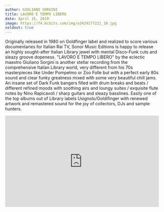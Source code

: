 ```yaml
---
author: GIULIANO SORGINI
title: LAVORO E TEMPO LIBERO
date: April 15, 2019
image: https://f4.bcbits.com/img/a3424177221_10.jpg
soldout: true
---
```


Originally released in 1980 on Goldfinger label and realized to score various documentaries for Italian Rai TV, Sonor Music Editions is happy to release an highly sought-after Italian Library jewel with mental Disco-Funk cuts and sleazy groove dopeness. "LAVORO E TEMPO LIBERO" by the eclectic maestro Giuliano Sorgini is another stellar recording from the comprehensive Italian Library world, very different from his 70s masterpieces like Under Pompelmo or Zoo Folle but with a perfect early 80s sound and clear funky greatness mixed with some very beautiful chill jams. An insane set of Dark Funk bangers filled with drum breaks and beats / different refined moods with soothing airs and loungy suites / exquisite flute notes by Nino Rapicavoli / sharp guitars and sleazy basslines. Easily one of the top albums out of Library labels Usignolo/Goldifinger with renewed artwork and remastered sound for the joy of collectors, DJs and sample hunters.

<iframe width="100%" height="300" scrolling="no" frameborder="no" allow="autoplay" src="https://w.soundcloud.com/player/?url=https%3A//api.soundcloud.com/tracks/582886029&color=%23ff5500&auto_play=false&hide_related=false&show_comments=true&show_user=true&show_reposts=false&show_teaser=true&visual=true"></iframe>